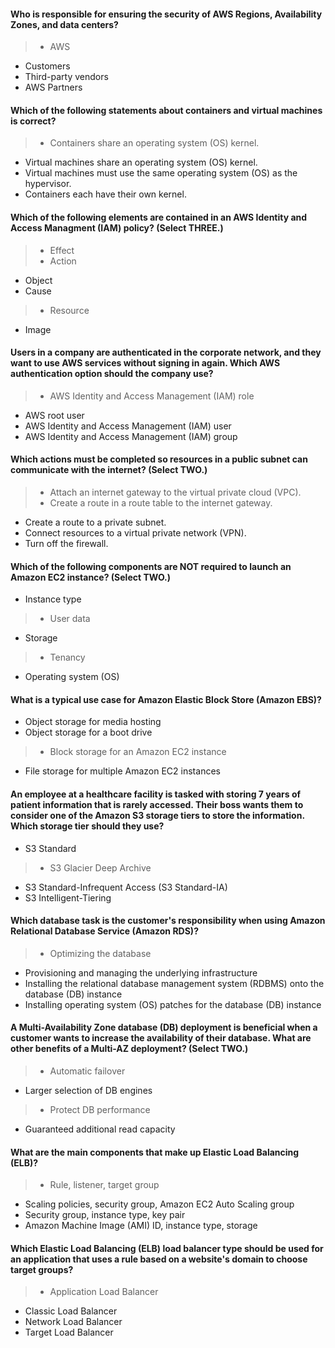 #### Who is responsible for ensuring the security of AWS Regions, Availability Zones, and data centers?

> - AWS
- Customers
- Third-party vendors
- AWS Partners


#### Which of the following statements about containers and virtual machines is correct?

> - Containers share an operating system (OS) kernel.
- Virtual machines share an operating system (OS) kernel.
- Virtual machines must use the same operating system (OS) as the hypervisor.
- Containers each have their own kernel. 


#### Which of the following elements are contained in an AWS Identity and Access Managment (IAM) policy? (Select THREE.)

> - Effect 
> - Action
- Object
- Cause
> - Resource
- Image


#### Users in a company are authenticated in the corporate network, and they want to use AWS services without signing in again. Which AWS authentication option should the company use? 

> - AWS Identity and Access Management (IAM) role 
- AWS root user 
- AWS Identity and Access Management (IAM) user
- AWS Identity and Access Management (IAM) group


#### Which actions must be completed so resources in a public subnet can communicate with the internet? (Select TWO.)

> - Attach an internet gateway to the virtual private cloud (VPC).
> - Create a route in a route table to the internet gateway. 
- Create a route to a private subnet.
- Connect resources to a virtual private network (VPN).
- Turn off the firewall.


#### Which of the following components are NOT required to launch an Amazon EC2 instance? (Select TWO.)

- Instance type
> - User data
- Storage
> - Tenancy
- Operating system (OS)


#### What is a typical use case for Amazon Elastic Block Store (Amazon EBS)?

- Object storage for media hosting 
- Object storage for a boot drive 
> - Block storage for an Amazon EC2 instance
- File storage for multiple Amazon EC2 instances


#### An employee at a healthcare facility is tasked with storing 7 years of patient information that is rarely accessed. Their boss wants them to consider one of the Amazon S3 storage tiers to store the information. Which storage tier should they use? 

- S3 Standard
> - S3 Glacier Deep Archive 
- S3 Standard-Infrequent Access (S3 Standard-IA)
- S3 Intelligent-Tiering


#### Which database task is the customer's responsibility when using Amazon Relational Database Service (Amazon RDS)? 

> - Optimizing the database 
- Provisioning and managing the underlying infrastructure 
- Installing the relational database management system (RDBMS) onto the database (DB) instance
- Installing operating system (OS) patches for the database (DB) instance


#### A Multi-Availability Zone database (DB) deployment is beneficial when a customer wants to increase the availability of their database. What are other benefits of a Multi-AZ deployment? (Select TWO.)

> - Automatic failover
- Larger selection of DB engines
> - Protect DB performance
- Guaranteed additional read capacity


#### What are the main components that make up Elastic Load Balancing (ELB)?

> - Rule, listener, target group
- Scaling policies, security group, Amazon EC2 Auto Scaling group 
- Security group, instance type, key pair
- Amazon Machine Image (AMI) ID, instance type, storage


#### Which Elastic Load Balancing (ELB) load balancer type should be used for an application that uses a rule based on a website's domain to choose target groups?

> - Application Load Balancer 
- Classic Load Balancer 
- Network Load Balancer
- Target Load Balancer
